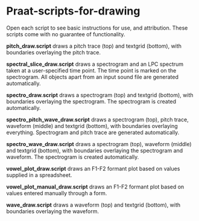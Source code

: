 # Praat-scripts-for-drawing
Open each script to see basic instructions for use, and attribution. These scripts come with no guarantee of functionality.

**pitch_draw.script** draws a pitch trace (top) and textgrid (bottom), with boundaries overlaying the pitch trace. 

**spectral_slice_draw.script** draws a spectrogram and an LPC spectrum taken at a user-specified time point. The time point is marked on the spectrogram. All objects apart from an input sound file are generated automatically. 

**spectro_draw.script** draws a spectrogram (top) and textgrid (bottom), with boundaries overlaying the spectrogram. The spectrogram is created automatically.

**spectro_pitch_wave_draw.script** draws a spectrogram (top), pitch trace, waveform (middle) and textgrid (bottom), with boundaries overlaying everything. Spectrogram and pitch trace are generated automatically. 

**spectro_wave_draw.script** draws a spectrogram (top), waveform (middle) and textgrid (bottom), with boundaries overlaying the spectrogram and waveform. The spectrogram is created automatically.

**vowel_plot_draw.script** draws an F1-F2 formant plot based on values supplied in a spreadsheet.

**vowel_plot_manual_draw.script** draws an F1-F2 formant plot based on values entered manually through a form. 

**wave_draw.script** draws a waveform (top) and textgrid (bottom), with boundaries overlaying the waveform. 
